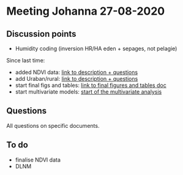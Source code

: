 # Meeting Johanna 27-08-2020

## Discussion points

* Humidity coding (inversion HR/HA eden + sepages, not pelagie)

Since last time:

* added NDVI data: [link to description + questions](docs/ndvi_description_2020-07-31.html)
* add Uraban/rural: [link to description + questions](docs/urban_rural_description_2020-07-31.html)
* start final figs and tables: [link to final figures and tables doc](docs/main_results_2020-08-26.html) 
* start multivariate models: [start of the multivariate analysis](docs/multivariate_model_2020-08-26.html)

## Questions

All questions on specific documents.

## To do 

* finalise NDVI data
* DLNM
